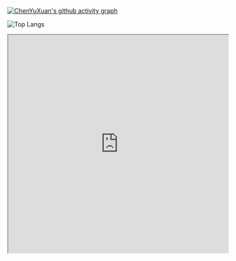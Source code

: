 [![ChenYuXuan's github activity graph](https://github-readme-activity-graph.vercel.app/graph?username=cyxCHENYUXUAN&bg_color=fffff0&color=708090&line=24292e&point=24292e&area=true&hide_border=true)](https://github.com/ashutosh00710/github-readme-activity-graph)

![Top Langs](https://github-readme-stats.vercel.app/api/top-langs/?username=cyxCHENYUXUAN)

<iframe src="https://github.com/cyxCHENYUXUAN/cyxCHENYUXUAN.github.io/blob/main/background.html" width="100%" height="500px">
  <p>Your browser does not support iframes.</p>
</iframe>
